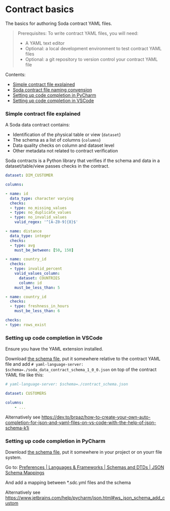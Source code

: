 # Contract basics

The basics for authoring Soda contract YAML files.

> Prerequisites: To write contract YAML files, you will need:
> * A YAML text editor
> * Optional: a local development environment to test contract YAML files
> * Optional: a git repository to version control your contract YAML file

Contents:
  * [Simple contract file explained](#simple-contract-file-explained)
  * [Soda contract file naming convension](#soda-contract-file-naming-convension)
  * [Setting up code completion in PyCharm](#setting-up-code-completion-in-pycharm)
  * [Setting up code completion in VSCode](#setting-up-code-completion-in-vscode)


### Simple contract file explained

A Soda data contract contains:

* Identification of the physical table or view (`dataset`)
* The schema as a list of columns (`columns`)
* Data quality checks on column and dataset level
* Other metadata not related to contract verification

Soda contracts is a Python library that verifies if the schema and data in a dataset/table/view
passes checks in the contract.

```yaml
dataset: DIM_CUSTOMER

columns:

- name: id
  data_type: character varying
  checks:
  - type: no_missing_values
  - type: no_duplicate_values
  - type: no_invalid_values
    valid_regex: '^[A-Z0-9]{8}$'

- name: distance
  data_type: integer
  checks:
  - type: avg
    must_be_between: [50, 150]

- name: country_id
  checks:
  - type: invalid_percent
    valid_values_column:
      dataset: COUNTRIES
      column: id
    must_be_less_than: 5

- name: country_id
  checks:
  - type: freshness_in_hours
    must_be_less_than: 6

checks:
- type: rows_exist
```

### Setting up code completion in VSCode

Ensure you have the YAML extension installed.

Download [the schema file](./soda/contracts/soda_data_contract_schema_1_0_0.json), put it somewhere relative to the contract YAML file and
add `# yaml-language-server: $schema=./soda_data_contract_schema_1_0_0.json` on top of the contract YAML file like this:

```yaml
# yaml-language-server: $schema=./contract_schema.json

dataset: CUSTOMERS

columns:
    - ...
```

Alternatively see https://dev.to/brpaz/how-to-create-your-own-auto-completion-for-json-and-yaml-files-on-vs-code-with-the-help-of-json-schema-k1i

### Setting up code completion in PyCharm

Download [the schema file](./soda/contracts/soda_data_contract_schema_1_0_0.json), put it somewhere in your project or on yourr file system.

Go to: [Preferences | Languages & Frameworks | Schemas and DTDs | JSON Schema Mappings](jetbrains://Python/settings?name=Languages+%26+Frameworks--Schemas+and+DTDs--JSON+Schema+Mappings)

And add a mapping between *.sdc.yml files and the schema

Alternatively see https://www.jetbrains.com/help/pycharm/json.html#ws_json_schema_add_custom
